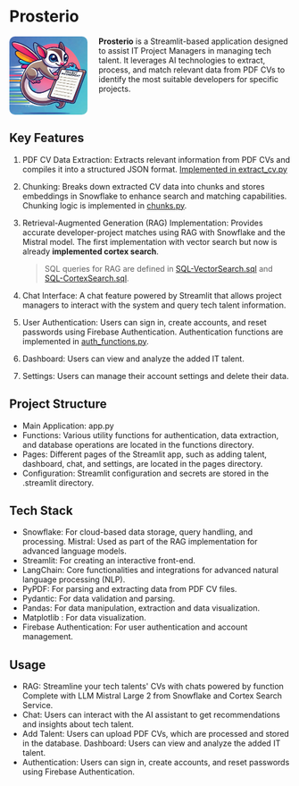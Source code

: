 # Prosterio

<div style="display:flex; gap: 20px">
<img src="logo.png" style="width:140px;height:140px;border-radius:10px">
  <div>
  <b>Prosterio</b> is a Streamlit-based application designed to assist IT Project Managers in managing tech talent. It leverages AI technologies to extract, process, and match relevant data from PDF CVs to identify the most suitable developers for specific projects.
  </div>
</div>

## Key Features

1. PDF CV Data Extraction:
   Extracts relevant information from PDF CVs and compiles it into a structured JSON format. [Implemented in extract_cv.py](./functions/extract_cv.py)

2. Chunking:
   Breaks down extracted CV data into chunks and stores embeddings in Snowflake to enhance search and matching capabilities.
   Chunking logic is implemented in [chunks.py](./functions/chunks.py).

3. Retrieval-Augmented Generation (RAG) Implementation:
   Provides accurate developer-project matches using RAG with Snowflake and the Mistral model. The first implementation with vector search but now is already **implemented cortex search**.

   > SQL queries for RAG are defined in [SQL-VectorSearch.sql](./SQL-VectorSearch.sql) and [SQL-CortexSearch.sql](./SQL-CortexSearch.sql).

4. Chat Interface:
   A chat feature powered by Streamlit that allows project managers to interact with the system and query tech talent information.

5. User Authentication:
   Users can sign in, create accounts, and reset passwords using Firebase Authentication.
   Authentication functions are implemented in [auth_functions.py](./functions/auth_functions.py).

6. Dashboard:
   Users can view and analyze the added IT talent.

7. Settings:
   Users can manage their account settings and delete their data.

## Project Structure

- Main Application: app.py
- Functions: Various utility functions for authentication, data extraction, and database operations are located in the functions directory.
- Pages: Different pages of the Streamlit app, such as adding talent, dashboard, chat, and settings, are located in the pages directory.
- Configuration: Streamlit configuration and secrets are stored in the .streamlit directory.

## Tech Stack

- Snowflake: For cloud-based data storage, query handling, and processing.
  Mistral: Used as part of the RAG implementation for advanced language models.
- Streamlit: For creating an interactive front-end.
- LangChain: Core functionalities and integrations for advanced natural language processing (NLP).
- PyPDF: For parsing and extracting data from PDF CV files.
- Pydantic: For data validation and parsing.
- Pandas: For data manipulation, extraction and data visualization.
- Matplotlib : For data visualization.
- Firebase Authentication: For user authentication and account management.

## Usage

- RAG: Streamline your tech talents' CVs with chats powered by function Complete with LLM Mistral Large 2 from Snowflake and Cortex Search Service.
- Chat: Users can interact with the AI assistant to get recommendations and insights about tech talent.
- Add Talent: Users can upload PDF CVs, which are processed and stored in the database.
  Dashboard: Users can view and analyze the added IT talent.
- Authentication: Users can sign in, create accounts, and reset passwords using Firebase Authentication.

